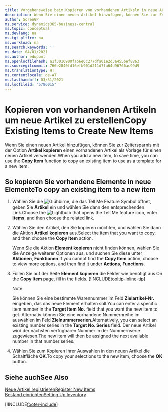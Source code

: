 ```yaml
---
title: Vorgehensweise beim Kopieren von vorhandenen Artikeln in neue Artikel
description: Wenn Sie einen neuen Artikel hinzufügen, können Sie zur Zeitersparnis mit der Option Artikel kopieren einen vorhandenen Artikel als Vorlage für einen neuen Artikel verwenden.
author: SorenGP
ms.service: dynamics365-business-central
ms.topic: conceptual
ms.devlang: na
ms.tgt_pltfrm: na
ms.workload: na
ms.search.keywords: ''
ms.date: 04/01/2021
ms.author: edupont
ms.openlocfilehash: a1f3016900fab6e6c277dfa01e2d3a455bef8863
ms.sourcegitcommit: 766e2840fd16efb901d211d7fa64d96766ac99d9
ms.translationtype: HT
ms.contentlocale: de-AT
ms.lasthandoff: 03/31/2021
ms.locfileid: "5786015"
---
```

# <a name="copy-existing-items-to-create-new-items"></a><span data-ttu-id="9e10d-103">Kopieren von vorhandenen Artikeln um neue Artikel zu erstellen</span><span class="sxs-lookup"><span data-stu-id="9e10d-103">Copy Existing Items to Create New Items</span></span>

<span data-ttu-id="9e10d-104">Wenn Sie einen neuen Artikel hinzufügen, können Sie zur Zeitersparnis mit der Option **Artikel kopieren** einen vorhandenen Artikel als Vorlage für einen neuen Artikel verwenden.</span><span class="sxs-lookup"><span data-stu-id="9e10d-104">When you add a new item, to save time, you can use the **Copy Item** function to copy an existing item to use as a template for a new item.</span></span>  

## <a name="to-copy-an-existing-item-to-a-new-item"></a><span data-ttu-id="9e10d-105">So kopieren Sie vorhandene Elemente in neue Elemente</span><span class="sxs-lookup"><span data-stu-id="9e10d-105">To copy an existing item to a new item</span></span>

1. <span data-ttu-id="9e10d-106">Wählen Sie die ![Glühbirne, die das Tell Me Feature](media/ui-search/search_small.png "Tell Me-Funktion") Symbol öffnet, geben Sie **Artikel** ein und wählen Sie dann den entsprechenden Link.</span><span class="sxs-lookup"><span data-stu-id="9e10d-106">Choose the ![Lightbulb that opens the Tell Me feature](media/ui-search/search_small.png "Tell me what you want to do") icon, enter **Items**, and then choose the related link.</span></span>  
2. <span data-ttu-id="9e10d-107">Wählen Sie den Artikel, den Sie kopieren möchten, und wählen Sie dann die Aktion **Artikel kopieren** aus.</span><span class="sxs-lookup"><span data-stu-id="9e10d-107">Select the item that you want to copy, and then choose the **Copy Item** action.</span></span>  

    <span data-ttu-id="9e10d-108">Wenn Sie die Aktion **Element kopieren** nicht finden können, wählen Sie die Anzeige weiterer Optionen aus, und suchen Sie diese unter **Aktionen**, **Funktionen**.</span><span class="sxs-lookup"><span data-stu-id="9e10d-108">If you cannot find the **Copy Item** action, choose to view more options, and then find it under **Actions**, **Functions**.</span></span>  

3. <span data-ttu-id="9e10d-109">Füllen Sie auf der Seite **Element kopieren** die Felder wie benötigt aus.</span><span class="sxs-lookup"><span data-stu-id="9e10d-109">On the **Copy Item** page, fill in the fields.</span></span> [!INCLUDE[tooltip-inline-tip](includes/tooltip-inline-tip_md.md)]

    > [!NOTE]  
    > <span data-ttu-id="9e10d-110">Sie können Sie eine bestimmte Warennummer im Feld **Zielartikel-Nr.** eingeben, das das neue Element erhalten soll.</span><span class="sxs-lookup"><span data-stu-id="9e10d-110">You can enter a specific item number in the **Target Item No.** field that you want the new item to get.</span></span> <span data-ttu-id="9e10d-111">Alternativ können Sie eine vorhandene Nummernreihe im auswählen im Feld **Zielnummerserien**.</span><span class="sxs-lookup"><span data-stu-id="9e10d-111">Alternatively, you can select an existing number series in the **Target No. Series** field.</span></span> <span data-ttu-id="9e10d-112">Der neue Artikel wird der nächsten verfügbaren Nummer in der Nummernserie zugewiesen.</span><span class="sxs-lookup"><span data-stu-id="9e10d-112">The new item will then be assigned the next available number in that number series.</span></span>  

4. <span data-ttu-id="9e10d-113">Wählen Sie zum Kopieren Ihrer Auswahlen in den neuen Artikel die Schaltfläche **OK**.</span><span class="sxs-lookup"><span data-stu-id="9e10d-113">To copy your selections to the new item, choose the **OK** button.</span></span>  

## <a name="see-also"></a><span data-ttu-id="9e10d-114">Siehe auch</span><span class="sxs-lookup"><span data-stu-id="9e10d-114">See Also</span></span>

[<span data-ttu-id="9e10d-115">Neue Artikel registrieren</span><span class="sxs-lookup"><span data-stu-id="9e10d-115">Register New Items</span></span>](inventory-how-register-new-items.md)  
[<span data-ttu-id="9e10d-116">Bestand einrichten</span><span class="sxs-lookup"><span data-stu-id="9e10d-116">Setting Up Inventory</span></span>](inventory-setup-inventory.md)  


[!INCLUDE[footer-include](includes/footer-banner.md)]